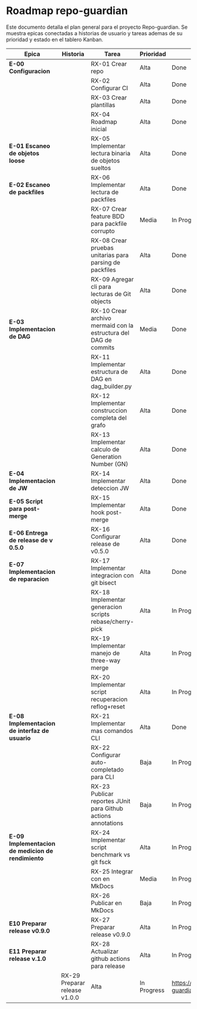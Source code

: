# Roadmap repo-guardian

Este documento detalla el plan general para el proyecto Repo-guardian. Se muestra epicas conectadas a historias de usuario y tareas ademas de su prioridad y estado en el tablero Kanban.

|   Epica   |   Historia    |   Tarea   |   Prioridad   |   Etiqueta Kanban |   Issue en GitHub |
|-----------|---------------|-----------|---------------|-------------------|-------------------|
| **E-00 Configuracion**|| RX-01 Crear repo | Alta  | Done | https://github.com/axvg/repo-guardian/issues/1 |
|   | | RX-02 Configurar CI | Alta  | Done | https://github.com/axvg/repo-guardian/issues/2 |
|   | | RX-03 Crear plantillas  | Alta  | Done | https://github.com/axvg/repo-guardian/issues/3 |
|   | | RX-04 Roadmap inicial   | Alta  | Done | https://github.com/axvg/repo-guardian/issues/4 |
| **E-01 Escaneo de objetos loose**|| RX-05 Implementar lectura binaria de objetos sueltos | Alta  | Done | https://github.com/axvg/repo-guardian/issues/6 |
| **E-02 Escaneo de packfiles**|| RX-06 Implementar lectura de packfiles | Alta  | Done | https://github.com/axvg/repo-guardian/issues/9 |
|   | | RX-07 Crear feature BDD para packfile corrupto | Media  | In Progress | https://github.com/axvg/repo-guardian/issues/10 |
|   | | RX-08 Crear pruebas unitarias para parsing de packfiles | Alta  | Done | https://github.com/axvg/repo-guardian/issues/11 |
|   | | RX-09 Agregar cli para lecturas de Git objects | Alta | Done | https://github.com/axvg/repo-guardian/issues/14 |
|  **E-03 Implementacion de DAG** | | RX-10 Crear archivo mermaid con la estructura del DAG de commits | Media | Done | https://github.com/axvg/repo-guardian/issues/17 |
|   | | RX-11 Implementar estructura de DAG en dag_builder.py | Alta | Done | https://github.com/axvg/repo-guardian/issues/18 |
|   | | RX-12 Implementar construccion completa del grafo  | Alta | Done | https://github.com/axvg/repo-guardian/issues/21 |
|   | | RX-13 Implementar calculo de Generation Number (GN) | Alta | Done | https://github.com/axvg/repo-guardian/issues/22 |
| **E-04 Implementacion de JW**  | | RX-14 Implementar deteccion JW | Alta | Done | https://github.com/axvg/repo-guardian/issues/25 |
| **E-05 Script para post-merge** | | RX-15 Implementar hook post-merge | Alta | Done | https://github.com/axvg/repo-guardian/issues/23 |
| **E-06 Entrega de release de v 0.5.0**  | | RX-16 Configurar release de v0.5.0 | Alta | Done | https://github.com/axvg/repo-guardian/issues/24 |
| **E-07 Implementacion de reparacion**   | | RX-17 Implementar integracion con git bisect    | Alta | Done | https://github.com/axvg/repo-guardian/issues/31 |
|   | | RX-18 Implementar generacion scripts rebase/cherry-pick | Alta | In Progress | https://github.com/axvg/repo-guardian-alexvega/issues/33 |
|   | | RX-19 Implementar manejo de three-way merge  | Alta | In Progress | https://github.com/axvg/repo-guardian-alexvega/issues/34 |
|   | | RX-20  Implementar script recuperacion reflog+reset | Alta | In Progress |  |
| **E-08 Implementacion de interfaz de usuario**   | | RX-21 Implementar mas comandos CLI    | Alta | Done |  |
|   | | RX-22  Configurar auto-completado para CLI | Baja | In Progress |  |
|   | | RX-23  Publicar reportes JUnit para Github actions annotations | Baja | In Progress |  |
| **E-09 Implementacion de medicion de rendimiento**   | | RX-24 Implementar script benchmark vs git fsck   | Alta | In Progress | https://github.com/axvg/repo-guardian-alexvega/issues/36 |
|   | | RX-25  Integrar con en MkDocs | Media | In Progress | https://github.com/axvg/repo-guardian-alexvega/issues/37 |
|   | | RX-26  Publicar en MkDocs | Baja | In Progress | https://github.com/axvg/repo-guardian-alexvega/issues/37 |
| **E10 Preparar release v0.9.0**   | | RX-27 Preparar release v0.9.0   | Alta | In Progress | https://github.com/axvg/repo-guardian-alexvega/issues/41 |
| **E11 Preparar release v.1.0**   | | RX-28 Actualizar github actions para release | Alta | In Progress | https://github.com/axvg/repo-guardian-alexvega/issues/43 |
| | RX-29 Preparar release v1.0.0   | Alta | In Progress | https://github.com/axvg/repo-guardian-alexvega/issues/42 |

